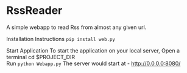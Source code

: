 # RssReader
A simple webapp to read Rss from almost any given url.

Installation Instructions
`pip install web.py`

Start Application
To start the application on your local server,
Open a terminal
cd $PROJECT_DIR		
Run `python Webapp.py`
The server would start at  - http://0.0.0.0:8080/
